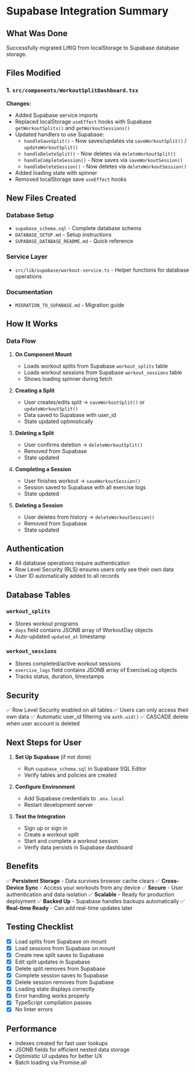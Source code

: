 # Supabase Integration Summary

## What Was Done

Successfully migrated LiftIQ from localStorage to Supabase database storage.

## Files Modified

### 1. `src/components/WorkoutSplitDashboard.tsx`
**Changes:**
- Added Supabase service imports
- Replaced localStorage `useEffect` hooks with Supabase `getWorkoutSplits()` and `getWorkoutSessions()`
- Updated handlers to use Supabase:
  - `handleSaveSplit()` - Now saves/updates via `saveWorkoutSplit()` / `updateWorkoutSplit()`
  - `handleDeleteSplit()` - Now deletes via `deleteWorkoutSplit()`
  - `handleCompleteSession()` - Now saves via `saveWorkoutSession()`
  - `handleDeleteSession()` - Now deletes via `deleteWorkoutSession()`
- Added loading state with spinner
- Removed localStorage save `useEffect` hooks

## New Files Created

### Database Setup
- `supabase_schema.sql` - Complete database schema
- `DATABASE_SETUP.md` - Setup instructions
- `SUPABASE_DATABASE_README.md` - Quick reference

### Service Layer
- `src/lib/supabase/workout-service.ts` - Helper functions for database operations

### Documentation
- `MIGRATION_TO_SUPABASE.md` - Migration guide

## How It Works

### Data Flow

1. **On Component Mount**
   - Loads workout splits from Supabase `workout_splits` table
   - Loads workout sessions from Supabase `workout_sessions` table
   - Shows loading spinner during fetch

2. **Creating a Split**
   - User creates/edits split → `saveWorkoutSplit()` or `updateWorkoutSplit()`
   - Data saved to Supabase with user_id
   - State updated optimistically

3. **Deleting a Split**
   - User confirms deletion → `deleteWorkoutSplit()`
   - Removed from Supabase
   - State updated

4. **Completing a Session**
   - User finishes workout → `saveWorkoutSession()`
   - Session saved to Supabase with all exercise logs
   - State updated

5. **Deleting a Session**
   - User deletes from history → `deleteWorkoutSession()`
   - Removed from Supabase
   - State updated

## Authentication

- All database operations require authentication
- Row Level Security (RLS) ensures users only see their own data
- User ID automatically added to all records

## Database Tables

### `workout_splits`
- Stores workout programs
- `days` field contains JSONB array of WorkoutDay objects
- Auto-updated `updated_at` timestamp

### `workout_sessions`
- Stores completed/active workout sessions
- `exercise_logs` field contains JSONB array of ExerciseLog objects
- Tracks status, duration, timestamps

## Security

✅ Row Level Security enabled on all tables
✅ Users can only access their own data
✅ Automatic user_id filtering via `auth.uid()`
✅ CASCADE delete when user account is deleted

## Next Steps for User

1. **Set Up Supabase** (if not done)
   - Run `supabase_schema.sql` in Supabase SQL Editor
   - Verify tables and policies are created

2. **Configure Environment**
   - Add Supabase credentials to `.env.local`
   - Restart development server

3. **Test the Integration**
   - Sign up or sign in
   - Create a workout split
   - Start and complete a workout session
   - Verify data persists in Supabase dashboard

## Benefits

✅ **Persistent Storage** - Data survives browser cache clears
✅ **Cross-Device Sync** - Access your workouts from any device
✅ **Secure** - User authentication and data isolation
✅ **Scalable** - Ready for production deployment
✅ **Backed Up** - Supabase handles backups automatically
✅ **Real-time Ready** - Can add real-time updates later

## Testing Checklist

- [x] Load splits from Supabase on mount
- [x] Load sessions from Supabase on mount  
- [x] Create new split saves to Supabase
- [x] Edit split updates in Supabase
- [x] Delete split removes from Supabase
- [x] Complete session saves to Supabase
- [x] Delete session removes from Supabase
- [x] Loading state displays correctly
- [x] Error handling works properly
- [x] TypeScript compilation passes
- [x] No linter errors

## Performance

- Indexes created for fast user lookups
- JSONB fields for efficient nested data storage
- Optimistic UI updates for better UX
- Batch loading via Promise.all


